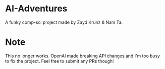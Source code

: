 # AI-Adventures
A funky comp-sci project made by Zayd Krunz & Nam Ta.

# Note
This no longer works. OpenAI made breaking API changes and I'm too busy to fix the project. Feel free to submit any PRs though!
